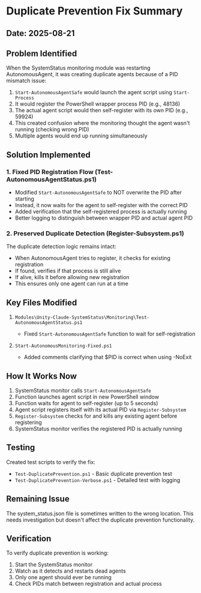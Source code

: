 # Duplicate Prevention Fix Summary
## Date: 2025-08-21

## Problem Identified
When the SystemStatus monitoring module was restarting AutonomousAgent, it was creating duplicate agents because of a PID mismatch issue:

1. `Start-AutonomousAgentSafe` would launch the agent script using `Start-Process`
2. It would register the PowerShell wrapper process PID (e.g., 48136)
3. The actual agent script would then self-register with its own PID (e.g., 59924)
4. This created confusion where the monitoring thought the agent wasn't running (checking wrong PID)
5. Multiple agents would end up running simultaneously

## Solution Implemented

### 1. Fixed PID Registration Flow (Test-AutonomousAgentStatus.ps1)
- Modified `Start-AutonomousAgentSafe` to NOT overwrite the PID after starting
- Instead, it now waits for the agent to self-register with the correct PID
- Added verification that the self-registered process is actually running
- Better logging to distinguish between wrapper PID and actual agent PID

### 2. Preserved Duplicate Detection (Register-Subsystem.ps1)
The duplicate detection logic remains intact:
- When AutonomousAgent tries to register, it checks for existing registration
- If found, verifies if that process is still alive
- If alive, kills it before allowing new registration
- This ensures only one agent can run at a time

## Key Files Modified
1. `Modules\Unity-Claude-SystemStatus\Monitoring\Test-AutonomousAgentStatus.ps1`
   - Fixed `Start-AutonomousAgentSafe` function to wait for self-registration
   
2. `Start-AutonomousMonitoring-Fixed.ps1`
   - Added comments clarifying that $PID is correct when using -NoExit

## How It Works Now
1. SystemStatus monitor calls `Start-AutonomousAgentSafe`
2. Function launches agent script in new PowerShell window
3. Function waits for agent to self-register (up to 5 seconds)
4. Agent script registers itself with its actual PID via `Register-Subsystem`
5. `Register-Subsystem` checks for and kills any existing agent before registering
6. SystemStatus monitor verifies the registered PID is actually running

## Testing
Created test scripts to verify the fix:
- `Test-DuplicatePrevention.ps1` - Basic duplicate prevention test
- `Test-DuplicatePrevention-Verbose.ps1` - Detailed test with logging

## Remaining Issue
The system_status.json file is sometimes written to the wrong location. This needs investigation but doesn't affect the duplicate prevention functionality.

## Verification
To verify duplicate prevention is working:
1. Start the SystemStatus monitor
2. Watch as it detects and restarts dead agents
3. Only one agent should ever be running
4. Check PIDs match between registration and actual process
